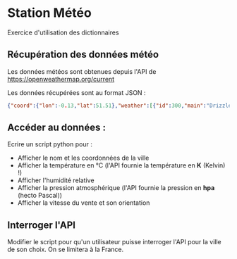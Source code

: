 # Station Météo
Exercice d'utilisation des dictionnaires

## Récupération des données météo

Les données météos sont obtenues depuis l'API de https://openweathermap.org/current

Les données récupérées sont au format JSON :

```json
{"coord":{"lon":-0.13,"lat":51.51},"weather":[{"id":300,"main":"Drizzle","description":"light intensity drizzle","icon":"09d"}],"base":"stations","main":{"temp":280.32,"pressure":1012,"humidity":81,"temp_min":279.15,"temp_max":281.15},"visibility":10000,"wind":{"speed":4.1,"deg":80},"clouds":{"all":90},"dt":1485789600,"sys":{"type":1,"id":5091,"message":0.0103,"country":"GB","sunrise":1485762037,"sunset":1485794875},"id":2643743,"name":"London","cod":200}
```

## Accéder au données :

Ecrire un script python pour :

- Afficher le nom et les coordonnées de la ville
- Afficher la température en °C (l'API fournie la température en **K** (Kelvin) !)
- Afficher l'humidité relative
- Afficher la pression atmosphérique (l'API fournie la pression en **hpa** (hecto Pascal))
- Afficher la vitesse du vente et son orientation

## Interroger l'API

Modifier le script pour qu'un utilisateur puisse interroger l'API pour la ville de son choix. On se limitera à la France. 
